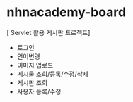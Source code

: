 # nhnacademy-board
[ Servlet 활용 게시판 프로젝트]
- 로그인
- 언어변경
- 이미지 업로드
- 게시물 조회/등록/수정/삭제
- 게시판 조회
- 사용자 등록/수정